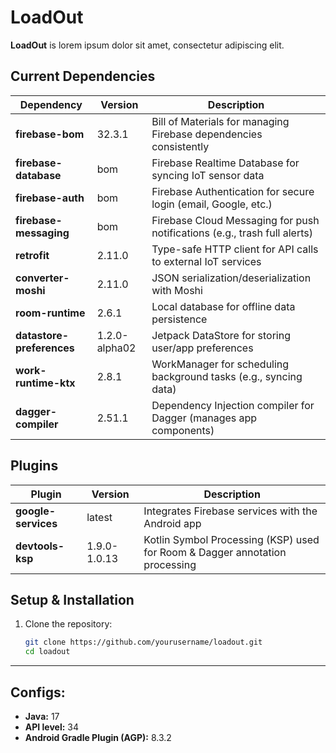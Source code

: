 # LoadOut

**LoadOut** is lorem ipsum dolor sit amet, consectetur adipiscing elit.

## Current Dependencies

| Dependency | Version | Description |
|------------|---------|-------------|
| **firebase-bom** | 32.3.1 | Bill of Materials for managing Firebase dependencies consistently |
| **firebase-database** | bom | Firebase Realtime Database for syncing IoT sensor data |
| **firebase-auth** | bom | Firebase Authentication for secure login (email, Google, etc.) |
| **firebase-messaging** | bom | Firebase Cloud Messaging for push notifications (e.g., trash full alerts) |
| **retrofit** | 2.11.0 | Type-safe HTTP client for API calls to external IoT services |
| **converter-moshi** | 2.11.0 | JSON serialization/deserialization with Moshi |
| **room-runtime** | 2.6.1 | Local database for offline data persistence |
| **datastore-preferences** | 1.2.0-alpha02 | Jetpack DataStore for storing user/app preferences |
| **work-runtime-ktx** | 2.8.1 | WorkManager for scheduling background tasks (e.g., syncing data) |
| **dagger-compiler** | 2.51.1 | Dependency Injection compiler for Dagger (manages app components) |

## Plugins

| Plugin | Version | Description |
|--------|---------|-------------|
| **google-services** | latest | Integrates Firebase services with the Android app |
| **devtools-ksp** | 1.9.0-1.0.13 | Kotlin Symbol Processing (KSP) used for Room & Dagger annotation processing |

## Setup & Installation

1. Clone the repository:
   ```bash
   git clone https://github.com/yourusername/loadout.git
   cd loadout

---

## Configs: 

- **Java:** 17
- **API level:** 34
- **Android Gradle Plugin (AGP):** 8.3.2

